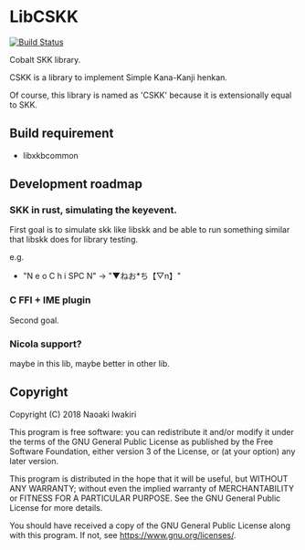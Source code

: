 # LibCSKK
[![Build Status](https://travis-ci.org/naokiri/cskk.svg?branch=master)](https://travis-ci.org/naokiri/cskk)

Cobalt SKK library. 

CSKK is a library to implement Simple Kana-Kanji henkan.

Of course, this library is named as 'CSKK' because it is extensionally equal to SKK.

[ddskk]: http://openlab.ring.gr.jp/skk/ddskk.html


## Build requirement
- libxkbcommon

## Development roadmap
### SKK in rust, simulating the keyevent.
First goal is to simulate skk like libskk and be able to run something similar that libskk does for library testing.
 
e.g. 
- "N e o C h i SPC N" -> "▼ねお*ち【▽n】"

### C FFI + IME plugin
Second goal.

### Nicola support?
maybe in this lib, maybe better in other lib.

## Copyright
Copyright (C) 2018  Naoaki Iwakiri

This program is free software: you can redistribute it and/or modify
it under the terms of the GNU General Public License as published by
the Free Software Foundation, either version 3 of the License, or
(at your option) any later version.

This program is distributed in the hope that it will be useful,
but WITHOUT ANY WARRANTY; without even the implied warranty of
MERCHANTABILITY or FITNESS FOR A PARTICULAR PURPOSE.  See the
GNU General Public License for more details.

You should have received a copy of the GNU General Public License
along with this program.  If not, see <https://www.gnu.org/licenses/>.

